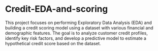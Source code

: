# Credit-EDA-and-scoring
This project focuses on performing Exploratory Data Analysis (EDA) and building a credit scoring model using a dataset with various financial and demographic features. The goal is to analyze customer credit profiles, identify key risk factors, and develop a predictive model to estimate a hypothetical credit score based on the dataset.

